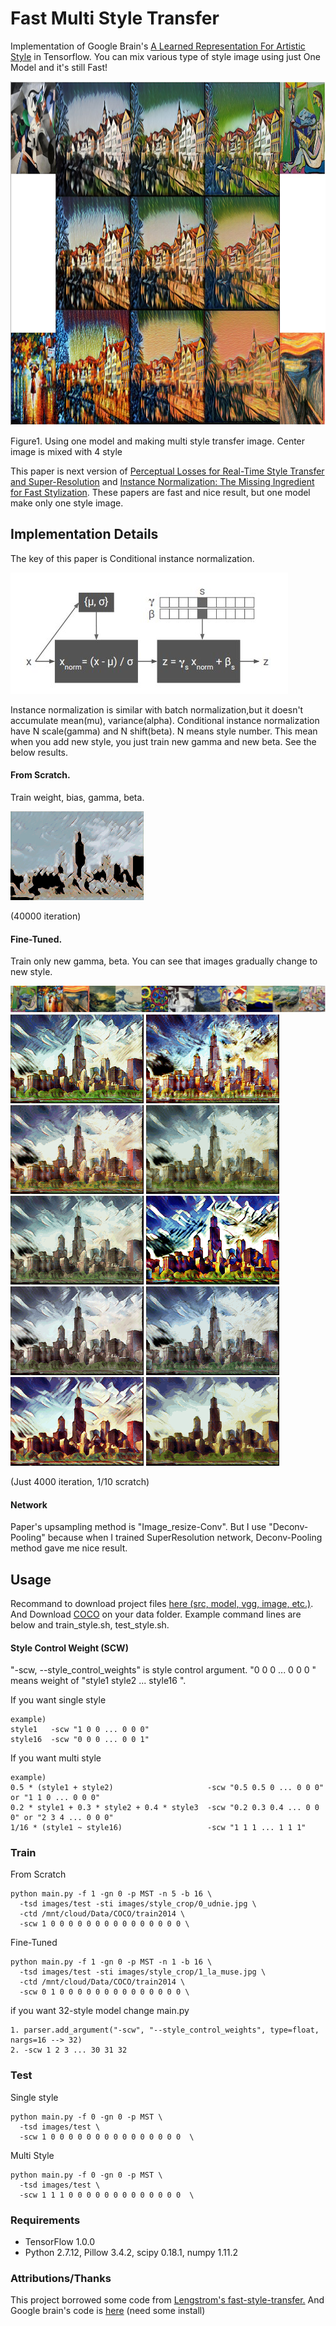 # Fast Multi Style Transfer
Implementation of Google Brain's [A Learned Representation For Artistic Style](https://arxiv.org/pdf/1610.07629v2.pdf) in Tensorflow.
You can mix various type of style image using just One Model and it's still Fast!

<p>
<img src="result/result.jpg" width="1000" height="550" />
</p>
Figure1. Using one model and making multi style transfer image. Center image is mixed with 4 style

This paper is next version of [Perceptual Losses for Real-Time Style Transfer and Super-Resolution](https://arxiv.org/abs/1603.08155)
and [Instance Normalization: The Missing Ingredient for Fast Stylization](https://arxiv.org/abs/1607.08022).
These papers are fast and nice result, but one model make only one style image.


## Implementation Details
The key of this paper is Conditional instance normalization.

<p>
<img src="result/conditional_instance_norm.jpg" />
</p>

Instance normalization is similar with batch normalization,but it doesn't accumulate mean(mu), variance(alpha).
Conditional instance normalization have N scale(gamma) and N shift(beta). N means style number.
This mean when you add new style, you just train new gamma and new beta.
See the below results.

#### From Scratch.
Train weight, bias, gamma, beta.
<p>
<img src="result/style01_01.gif" />
</p>
(40000 iteration)


#### Fine-Tuned. 
Train only new gamma, beta. You can see that images gradually change to new style. 
<p>
<img src="result/style.jpg", width="852" />
<img src="result/style02_01.gif" />
<img src="result/style03_01.gif" />
<img src="result/style04_01.gif" />
<img src="result/style05_01.gif" />
<img src="result/style06_01.gif" />
<img src="result/style07_01.gif" />
<img src="result/style08_01.gif" />
<img src="result/style09_01.gif" />
<img src="result/style10_01.gif" />
<img src="result/style11_01.gif" />
</p>
(Just 4000 iteration, 1/10 scratch)


#### Network
Paper's upsampling method is "Image_resize-Conv". But I use "Deconv-Pooling" because when I trained SuperResolution network, Deconv-Pooling method gave me nice result.


## Usage
Recommand to download project files [here (src, model, vgg, image, etc.)](https://1drv.ms/f/s!ArFpOdlDcjqQga8fwL0m4VQGmgKSfg). And Download [COCO](http://mscoco.org/dataset/#download) on your data folder. Example command lines are below and train_style.sh, test_style.sh.


#### Style Control Weight (SCW)
"-scw, --style_control_weights" is style control argument. "0 0 0 ... 0 0 0 " means weight of "style1 style2 ... style16 ". 

If you want single style

    example)
    style1   -scw "1 0 0 ... 0 0 0"
    style16  -scw "0 0 0 ... 0 0 1" 

If you want multi style

    example)
    0.5 * (style1 + style2)                     -scw "0.5 0.5 0 ... 0 0 0" or "1 1 0 ... 0 0 0"
    0.2 * style1 + 0.3 * style2 + 0.4 * style3  -scw "0.2 0.3 0.4 ... 0 0 0" or "2 3 4 ... 0 0 0"
    1/16 * (style1 ~ style16)                   -scw "1 1 1 ... 1 1 1"


### Train

From Scratch

    python main.py -f 1 -gn 0 -p MST -n 5 -b 16 \
      -tsd images/test -sti images/style_crop/0_udnie.jpg \
      -ctd /mnt/cloud/Data/COCO/train2014 \
      -scw 1 0 0 0 0 0 0 0 0 0 0 0 0 0 0 0 \
      
  
Fine-Tuned

    python main.py -f 1 -gn 0 -p MST -n 1 -b 16 \
      -tsd images/test -sti images/style_crop/1_la_muse.jpg \
      -ctd /mnt/cloud/Data/COCO/train2014 \
      -scw 0 1 0 0 0 0 0 0 0 0 0 0 0 0 0 0 \
      
if you want 32-style model change main.py

    1. parser.add_argument("-scw", "--style_control_weights", type=float, nargs=16 --> 32)
    2. -scw 1 2 3 ... 30 31 32

### Test
Single style

    python main.py -f 0 -gn 0 -p MST \
      -tsd images/test \
      -scw 1 0 0 0 0 0 0 0 0 0 0 0 0 0 0 0  \

Multi Style

    python main.py -f 0 -gn 0 -p MST \
      -tsd images/test \
      -scw 1 1 1 0 0 0 0 0 0 0 0 0 0 0 0 0  \
      

### Requirements
- TensorFlow 1.0.0
- Python 2.7.12, Pillow 3.4.2, scipy 0.18.1, numpy 1.11.2

### Attributions/Thanks
This project borrowed some code from [Lengstrom's fast-style-transfer.](https://github.com/lengstrom/fast-style-transfer)
And Google brain's code is [here](https://github.com/tensorflow/magenta) (need some install)
